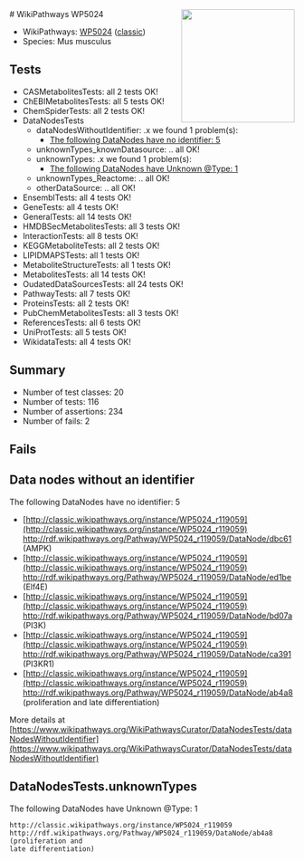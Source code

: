 <img style="float: right; width: 200px" src="https://upload.wikimedia.org/wikipedia/commons/thumb/8/83/Wplogo_with_text_500.png/640px-Wplogo_with_text_500.png" />
# WikiPathways WP5024

* WikiPathways: [WP5024](https://wikipathways.org/pathways/WP5024) ([classic](https://classic.wikipathways.org/instance/WP5024))
* Species: Mus musculus
## Tests
* CASMetabolitesTests: all 2 tests OK!
* ChEBIMetabolitesTests: all 5 tests OK!
* ChemSpiderTests: all 2 tests OK!
* DataNodesTests
    * dataNodesWithoutIdentifier: .x we found 1 problem(s):
        * [The following DataNodes have no identifier: 5](#d2d32fa4)
    * unknownTypes_knownDatasource: .. all OK!
    * unknownTypes: .x we found 1 problem(s):
        * [The following DataNodes have Unknown @Type: 1](#839973df)
    * unknownTypes_Reactome: .. all OK!
    * otherDataSource: .. all OK!
* EnsemblTests: all 4 tests OK!
* GeneTests: all 4 tests OK!
* GeneralTests: all 14 tests OK!
* HMDBSecMetabolitesTests: all 3 tests OK!
* InteractionTests: all 8 tests OK!
* KEGGMetaboliteTests: all 2 tests OK!
* LIPIDMAPSTests: all 1 tests OK!
* MetaboliteStructureTests: all 1 tests OK!
* MetabolitesTests: all 14 tests OK!
* OudatedDataSourcesTests: all 24 tests OK!
* PathwayTests: all 7 tests OK!
* ProteinsTests: all 2 tests OK!
* PubChemMetabolitesTests: all 3 tests OK!
* ReferencesTests: all 6 tests OK!
* UniProtTests: all 5 tests OK!
* WikidataTests: all 4 tests OK!


## Summary

* Number of test classes: 20
* Number of tests: 116
* Number of assertions: 234
* Number of fails: 2

## Fails

<a name="d2d32fa4" />

## Data nodes without an identifier

The following DataNodes have no identifier: 5

* [http://classic.wikipathways.org/instance/WP5024_r119059](http://classic.wikipathways.org/instance/WP5024_r119059) http://rdf.wikipathways.org/Pathway/WP5024_r119059/DataNode/dbc61 (AMPK)
* [http://classic.wikipathways.org/instance/WP5024_r119059](http://classic.wikipathways.org/instance/WP5024_r119059) http://rdf.wikipathways.org/Pathway/WP5024_r119059/DataNode/ed1be (Elf4E)
* [http://classic.wikipathways.org/instance/WP5024_r119059](http://classic.wikipathways.org/instance/WP5024_r119059) http://rdf.wikipathways.org/Pathway/WP5024_r119059/DataNode/bd07a (PI3K)
* [http://classic.wikipathways.org/instance/WP5024_r119059](http://classic.wikipathways.org/instance/WP5024_r119059) http://rdf.wikipathways.org/Pathway/WP5024_r119059/DataNode/ca391 (PI3KR1)
* [http://classic.wikipathways.org/instance/WP5024_r119059](http://classic.wikipathways.org/instance/WP5024_r119059) http://rdf.wikipathways.org/Pathway/WP5024_r119059/DataNode/ab4a8 (proliferation and
late differentiation)


More details at [https://www.wikipathways.org/WikiPathwaysCurator/DataNodesTests/dataNodesWithoutIdentifier](https://www.wikipathways.org/WikiPathwaysCurator/DataNodesTests/dataNodesWithoutIdentifier)

<a name="839973df" />

## DataNodesTests.unknownTypes

The following DataNodes have Unknown @Type: 1
```
http://classic.wikipathways.org/instance/WP5024_r119059 http://rdf.wikipathways.org/Pathway/WP5024_r119059/DataNode/ab4a8 (proliferation and
late differentiation)
```

